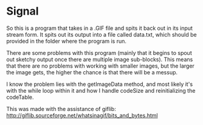 # Signal

So this is a program that takes in a .GIF file and spits it back out in its input stream form. It spits out its output into a file called data.txt, which should be provided in the folder where the program is run.

There are some problems with this program (mainly that it begins to spout out sketchy output once there are multiple image sub-blocks). This means that there are no problems with working with smaller images, but the larger the image gets, the higher the chance is that there will be a messup.

I know the problem lies with the getImageData method, and most likely it's with the while loop within it and how I handle codeSize and reinitializing the codeTable.

This was made with the assistance of giflib:
http://giflib.sourceforge.net/whatsinagif/bits_and_bytes.html
